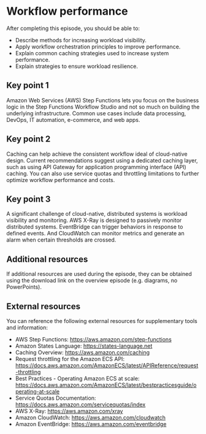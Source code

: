 # Workflow performance

After completing this episode, you should be able to:

+ Describe methods for increasing workload visibility.
+ Apply workflow orchestration principles to improve performance.
+ Explain common caching strategies used to increase system performance.
+ Explain strategies to ensure workload resilience.

## Key point 1

Amazon Web Services (AWS) Step Functions lets you focus on the business logic in the Step Functions Workflow Studio and not so much on building the underlying infrastructure. Common use cases include data processing, DevOps, IT automation, e-commerce, and web apps.

## Key point 2

Caching can help achieve the consistent workflow ideal of cloud-native design. Current recommendations suggest using a dedicated caching layer, such as using API Gateway for application programming interface (API) caching. You can also use service quotas and throttling limitations to further optimize workflow performance and costs.

## Key point 3

A significant challenge of cloud-native, distributed systems is workload visibility and monitoring. AWS X-Ray is designed to passively monitor distributed systems. EventBridge can trigger behaviors in response to defined events. And CloudWatch can monitor metrics and generate an alarm when certain thresholds are crossed.

## Additional resources

If additional resources are used during the episode, they can be obtained using the download link on the overview episode (e.g. diagrams, no PowerPoints).

## External resources

You can reference the following external resources for supplementary tools and information:

+ AWS Step Functions: <https://aws.amazon.com/step-functions>
+ Amazon States Language: <https://states-language.net>
+ Caching Overview: <https://aws.amazon.com/caching>
+ Request throttling for the Amazon ECS API: <https://docs.aws.amazon.com/AmazonECS/latest/APIReference/request-throttling>
+ Best Practices - Operating Amazon ECS at scale: <https://docs.aws.amazon.com/AmazonECS/latest/bestpracticesguide/operating-at-scale>
+ Service Quotas Documentation: <https://docs.aws.amazon.com/servicequotas/index>
+ AWS X-Ray: <https://aws.amazon.com/xray>
+ Amazon CloudWatch: <https://aws.amazon.com/cloudwatch>
+ Amazon EventBridge: <https://aws.amazon.com/eventbridge>
